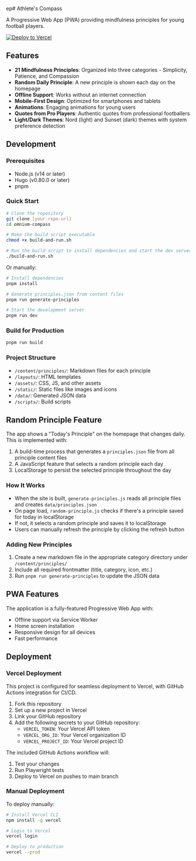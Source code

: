 ep# Athlete's Compass

A Progressive Web App (PWA) providing mindfulness principles for young football players.

[![Deploy to Vercel](https://github.com/vercel/vercel/blob/main/packages/style-guide/vercel.svg)](https://vercel.com/import/project?template=https://github.com/yourusername/omnium-compass)

## Features

- **21 Mindfulness Principles**: Organized into three categories - Simplicity, Patience, and Compassion
- **Random Daily Principle**: A new principle is shown each day on the homepage
- **Offline Support**: Works without an internet connection
- **Mobile-First Design**: Optimized for smartphones and tablets
- **Animations**: Engaging animations for young users
- **Quotes from Pro Players**: Authentic quotes from professional footballers
- **Light/Dark Themes**: Nord (light) and Sunset (dark) themes with system preference detection

## Development

### Prerequisites

- Node.js (v14 or later)
- Hugo (v0.80.0 or later)
- pnpm

### Quick Start

```bash
# Clone the repository
git clone [your-repo-url]
cd omnium-compass

# Make the build script executable
chmod +x build-and-run.sh

# Run the build script to install dependencies and start the dev server
./build-and-run.sh
```

Or manually:

```bash
# Install dependencies
pnpm install

# Generate principles.json from content files
pnpm run generate-principles

# Start the development server
pnpm run dev
```

### Build for Production

```bash
pnpm run build
```

### Project Structure

- `/content/principles/`: Markdown files for each principle
- `/layouts/`: HTML templates
- `/assets/`: CSS, JS, and other assets
- `/static/`: Static files like images and icons
- `/data/`: Generated JSON data
- `/scripts/`: Build scripts

## Random Principle Feature

The app shows a "Today's Principle" on the homepage that changes daily. This is implemented with:

1. A build-time process that generates a `principles.json` file from all principle content files
2. A JavaScript feature that selects a random principle each day
3. LocalStorage to persist the selected principle throughout the day

### How It Works

- When the site is built, `generate-principles.js` reads all principle files and creates `data/principles.json`
- On page load, `random-principle.js` checks if there's a principle saved for today in localStorage
- If not, it selects a random principle and saves it to localStorage
- Users can manually refresh the principle by clicking the refresh button

### Adding New Principles

1. Create a new markdown file in the appropriate category directory under `/content/principles/`
2. Include all required frontmatter (title, category, icon, etc.)
3. Run `pnpm run generate-principles` to update the JSON data

## PWA Features

The application is a fully-featured Progressive Web App with:

- Offline support via Service Worker
- Home screen installation
- Responsive design for all devices
- Fast performance

## Deployment

### Vercel Deployment

This project is configured for seamless deployment to Vercel, with GitHub Actions integration for CI/CD.

1. Fork this repository
2. Set up a new project in Vercel
3. Link your GitHub repository
4. Add the following secrets to your GitHub repository:
   - `VERCEL_TOKEN`: Your Vercel API token
   - `VERCEL_ORG_ID`: Your Vercel organization ID
   - `VERCEL_PROJECT_ID`: Your Vercel project ID

The included GitHub Actions workflow will:
1. Test your changes
2. Run Playwright tests
3. Deploy to Vercel on pushes to main branch

### Manual Deployment

To deploy manually:

```bash
# Install Vercel CLI
npm install -g vercel

# Login to Vercel
vercel login

# Deploy to production
vercel --prod
```
